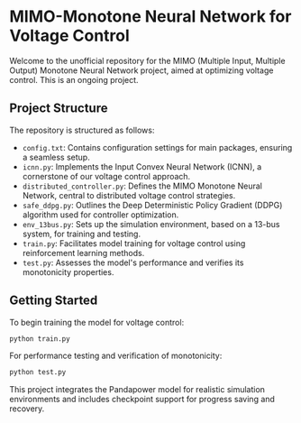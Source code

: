# MIMO-Monotone Neural Network for Voltage Control

Welcome to the unofficial repository for the MIMO (Multiple Input, Multiple Output) Monotone Neural Network project, aimed at optimizing voltage control. This is an ongoing project.
## Project Structure

The repository is structured as follows:

- `config.txt`: Contains configuration settings for main packages, ensuring a seamless setup.
- `icnn.py`: Implements the Input Convex Neural Network (ICNN), a cornerstone of our voltage control approach.
- `distributed_controller.py`: Defines the MIMO Monotone Neural Network, central to distributed voltage control strategies.
- `safe_ddpg.py`: Outlines the Deep Deterministic Policy Gradient (DDPG) algorithm used for controller optimization.
- `env_13bus.py`: Sets up the simulation environment, based on a 13-bus system, for training and testing.
- `train.py`: Facilitates model training for voltage control using reinforcement learning methods.
- `test.py`: Assesses the model's performance and verifies its monotonicity properties.

## Getting Started

To begin training the model for voltage control:

```bash
python train.py
```

For performance testing and verification of monotonicity:

```bash
python test.py
```

This project integrates the Pandapower model for realistic simulation environments and includes checkpoint support for progress saving and recovery.